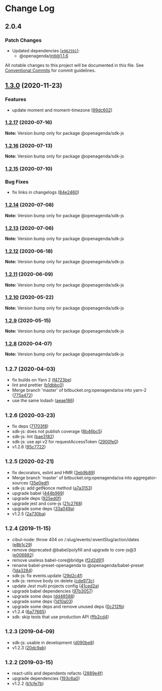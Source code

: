# Change Log

## 2.0.4

### Patch Changes

- Updated dependencies [[`e962591`](https://github.com/OpenAgenda/oa/commit/e96259133ffb537992ca14f19de1cfc2dc512b6f)]:
  - @openagenda/intl@1.1.6

All notable changes to this project will be documented in this file.
See [Conventional Commits](https://conventionalcommits.org) for commit guidelines.

## [1.3.0](https://github.com/OpenAgenda/oa/compare/@openagenda/sdk-js@1.2.17...@openagenda/sdk-js@1.3.0) (2020-11-23)

### Features

- update moment and moment-timezone ([99dc602](https://github.com/OpenAgenda/oa/commit/99dc602a8f374a3a2d40c2c7d47908b602dfd878))

### [1.2.17](https://github.com/OpenAgenda/oa/compare/@openagenda/sdk-js@1.2.16...@openagenda/sdk-js@1.2.17) (2020-07-16)

**Note:** Version bump only for package @openagenda/sdk-js

### [1.2.16](https://github.com/OpenAgenda/oa/compare/@openagenda/sdk-js@1.2.15...@openagenda/sdk-js@1.2.16) (2020-07-13)

**Note:** Version bump only for package @openagenda/sdk-js

### [1.2.15](https://github.com/OpenAgenda/oa/compare/@openagenda/sdk-js@1.2.14...@openagenda/sdk-js@1.2.15) (2020-07-10)

### Bug Fixes

- fix links in changelogs ([84e2460](https://github.com/OpenAgenda/oa/commit/84e24609981f4ee3bb9e34ef52109d74abe97a62))

### [1.2.14](https://github.com/OpenAgenda/oa/compare/@openagenda/sdk-js@1.2.13...@openagenda/sdk-js@1.2.14) (2020-07-08)

**Note:** Version bump only for package @openagenda/sdk-js

### [1.2.13](https://github.com/OpenAgenda/oa/compare/@openagenda/sdk-js@1.2.12...@openagenda/sdk-js@1.2.13) (2020-07-06)

**Note:** Version bump only for package @openagenda/sdk-js

### [1.2.12](https://github.com/OpenAgenda/oa/compare/@openagenda/sdk-js@1.2.11...@openagenda/sdk-js@1.2.12) (2020-06-18)

**Note:** Version bump only for package @openagenda/sdk-js

### [1.2.11](https://github.com/OpenAgenda/oa/compare/@openagenda/sdk-js@1.2.10...@openagenda/sdk-js@1.2.11) (2020-06-09)

**Note:** Version bump only for package @openagenda/sdk-js

### [1.2.10](https://github.com/OpenAgenda/oa/compare/@openagenda/sdk-js@1.2.9...@openagenda/sdk-js@1.2.10) (2020-05-22)

**Note:** Version bump only for package @openagenda/sdk-js

### [1.2.9](https://github.com/OpenAgenda/oa/compare/@openagenda/sdk-js@1.2.8...@openagenda/sdk-js@1.2.9) (2020-05-15)

**Note:** Version bump only for package @openagenda/sdk-js

### [1.2.8](https://github.com/OpenAgenda/oa/compare/@openagenda/sdk-js@1.2.7...@openagenda/sdk-js@1.2.8) (2020-04-07)

**Note:** Version bump only for package @openagenda/sdk-js

## <small>1.2.7 (2020-04-03)</small>

- fix builds on Yarn 2 ([f4723be](https://github.com/OpenAgenda/oa/commit/f4723be))
- lint and prettier ([b1dbbc0](https://github.com/OpenAgenda/oa/commit/b1dbbc0))
- Merge branch 'master' of bitbucket.org:openagenda/oa into yarn-2 ([775a472](https://github.com/OpenAgenda/oa/commit/775a472))
- use the same lodash ([aeae186](https://github.com/OpenAgenda/oa/commit/aeae186))

## <small>1.2.6 (2020-03-23)</small>

- fix deps ([71703f8](https://github.com/OpenAgenda/oa/commit/71703f8))
- sdk-js: does not publish coverage ([8b46bc5](https://github.com/OpenAgenda/oa/commit/8b46bc5))
- sdk-js: lint ([bae3182](https://github.com/OpenAgenda/oa/commit/bae3182))
- sdk-js: use api v2 for requestAccessToken ([2900fe0](https://github.com/OpenAgenda/oa/commit/2900fe0))
- v1.2.6 ([95c7722](https://github.com/OpenAgenda/oa/commit/95c7722))

## <small>1.2.5 (2020-02-21)</small>

- fix decorators, eslint and HMR ([3eb9b89](https://github.com/OpenAgenda/oa/commit/3eb9b89))
- Merge branch 'master' of bitbucket.org:openagenda/oa into aggregator-sources ([35e0edf](https://github.com/OpenAgenda/oa/commit/35e0edf))
- sdk-js: add getNonce method ([a7a3153](https://github.com/OpenAgenda/oa/commit/a7a3153))
- upgrade babel ([444b969](https://github.com/OpenAgenda/oa/commit/444b969))
- upgrade deps ([925ed0f](https://github.com/OpenAgenda/oa/commit/925ed0f))
- upgrade jest and core-js ([21c2768](https://github.com/OpenAgenda/oa/commit/21c2768))
- upgrade some deps ([33a049a](https://github.com/OpenAgenda/oa/commit/33a049a))
- v1.2.5 ([2a730ba](https://github.com/OpenAgenda/oa/commit/2a730ba))

## <small>1.2.4 (2019-11-15)</small>

- cibul-node: throw 404 on /:slug/events/:eventSlug/action/dates ([e8b1c29](https://github.com/OpenAgenda/oa/commit/e8b1c29))
- remove deprecated @babel/polyfill and upgrade to core-js@3 ([e006882](https://github.com/OpenAgenda/oa/commit/e006882))
- remove useless babel-core@bridge ([f2d2d91](https://github.com/OpenAgenda/oa/commit/f2d2d91))
- rename babel-preset-openagenda to @openagenda/babel-preset ([1da3284](https://github.com/OpenAgenda/oa/commit/1da3284))
- sdk-js: fix events.update ([29d2c4f](https://github.com/OpenAgenda/oa/commit/29d2c4f))
- sdk-js: remove body on delete ([cde973c](https://github.com/OpenAgenda/oa/commit/cde973c))
- update Jest multi projects config ([41ced2a](https://github.com/OpenAgenda/oa/commit/41ced2a))
- upgrade babel dependencies ([97b3057](https://github.com/OpenAgenda/oa/commit/97b3057))
- upgrade some deps ([dd48588](https://github.com/OpenAgenda/oa/commit/dd48588))
- upgrade some deps ([1d10a03](https://github.com/OpenAgenda/oa/commit/1d10a03))
- upgrade some deps and remove unused deps ([0c212fb](https://github.com/OpenAgenda/oa/commit/0c212fb))
- v1.2.4 ([6a77665](https://github.com/OpenAgenda/oa/commit/6a77665))
- sdk: skip tests that use production API ([ffb2cd4](https://github.com/OpenAgenda/oa/commit/ffb2cd4))

## <small>1.2.3 (2019-04-09)</small>

- sdk-js: usable in development ([d090be8](https://github.com/OpenAgenda/oa/commit/d090be8))
- v1.2.3 ([20dc9ab](https://github.com/OpenAgenda/oa/commit/20dc9ab))

## <small>1.2.2 (2019-03-15)</small>

- react-utils and dependents refacto ([2889e4f](https://github.com/OpenAgenda/oa/commit/2889e4f))
- upgrade dependencies ([193c6a0](https://github.com/OpenAgenda/oa/commit/193c6a0))
- v1.2.2 ([b1cfe7b](https://github.com/OpenAgenda/oa/commit/b1cfe7b))
